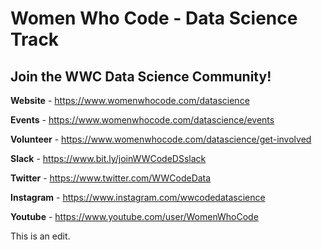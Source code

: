 # Women Who Code - Data Science Track

## Join the WWC Data Science Community!
**Website** - https://www.womenwhocode.com/datascience

**Events** - https://www.womenwhocode.com/datascience/events

**Volunteer** - https://www.womenwhocode.com/datascience/get-involved

**Slack** - https://www.bit.ly/joinWWCodeDSslack

**Twitter** - https://www.twitter.com/WWCodeData

**Instagram** - https://www.instagram.com/wwcodedatascience

**Youtube** - https://www.youtube.com/user/WomenWhoCode

This is an edit.
